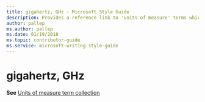 ```yaml
---
title: gigahertz, GHz - Microsoft Style Guide
description: Provides a reference link to 'units of measure' terms which includes 'gigahertz' or 'GHz'.
author: pallep
ms.author: pallep
ms.date: 01/19/2018
ms.topic: contributor-guide
ms.service: microsoft-writing-style-guide
---
```


# gigahertz, GHz

**See** [Units of measure term collection](~/a-z-word-list-term-collections/term-collections/units-of-measure-terms.md)
